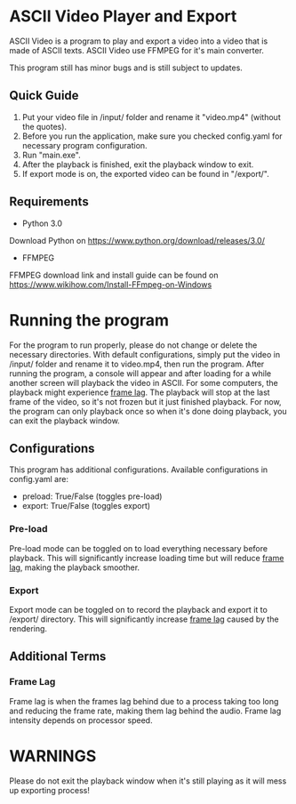# ASCII Video Player and Export
ASCII Video is a program to play and export a video into a video that is made of ASCII texts. ASCII Video 
use FFMPEG for it's main converter.

This program still has minor bugs and is still subject to updates.

## Quick Guide
1. Put your video file in /input/ folder and rename it "video.mp4" (without the quotes).
2. Before you run the application, make sure you checked config.yaml for necessary program configuration.
3. Run "main.exe".
4. After the playback is finished, exit the playback window to exit.
5. If export mode is on, the exported video can be found in "/export/".


## Requirements
- Python 3.0

Download Python on https://www.python.org/download/releases/3.0/

- FFMPEG

FFMPEG download link and install guide can be found on https://www.wikihow.com/Install-FFmpeg-on-Windows

# Running the program
For the program to run properly, please do not change or delete the necessary directories. With default configurations, simply put the video in /input/ folder and rename it to video.mp4, then run the program. After running the program, a console will appear and after loading for a while another screen will playback the video in ASCII. For some computers, the playback might experience [frame lag](#frame-lag). The playback will stop at the last frame of the video, so it's not frozen but it just finished playback. For now, the program can only playback once so when it's done doing playback, you can exit the playback window.

## Configurations
This program has additional configurations. Available configurations in config.yaml are:
- preload: True/False (toggles pre-load)
- export: True/False (toggles export)
### Pre-load
Pre-load mode can be toggled on to load everything necessary before playback. This will significantly increase loading time but will reduce [frame lag](#frame-lag), making the playback smoother. 

### Export
Export mode can be toggled on to record the playback and export it to /export/ directory. This will significantly increase [frame lag](#frame-lag) caused by the rendering.

## Additional Terms

### Frame Lag
Frame lag is when the frames lag behind due to a process taking too long and reducing the frame rate, making them lag behind the audio. Frame lag intensity depends on processor speed.

# WARNINGS
Please do not exit the playback window when it's still playing as it will mess up exporting process!
